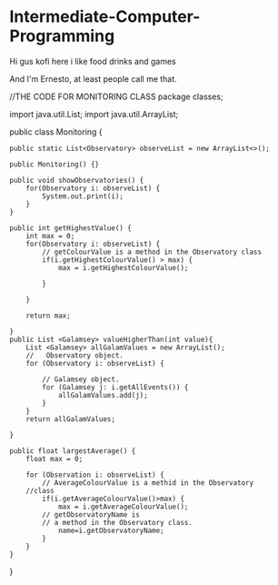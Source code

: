 # Intermediate-Computer-Programming
Hi gus kofi here
i like food drinks and games

And I'm Ernesto, at least people call me that.





//THE CODE FOR MONITORING CLASS
package classes;

import java.util.List;
import java.util.ArrayList;

public class Monitoring {
	
	public static List<Observatory> observeList = new ArrayList<>();
	
	public Monitoring() {}
	
	public void showObservatories() {
		for(Observatory i: observeList) {
			System.out.print(i);
		}
	}
	
	public int getHighestValue() {
		int max = 0;
		for(Observatory i: observeList) {
			// getColourValue is a method in the Observatory class
			if(i.getHighestColourValue() > max) {
				max = i.getHighestColourValue();
				
			}
				
		}
		
		return max;
	
	}
	public List <Galamsey> valueHigherThan(int value){
		List <Galamsey> allGalamValues = new ArrayList();
		//   Observatory object.
		for (Observatory i: observeList) {
		
			// Galamsey object.
			for (Galamsey j: i.getAllEvents()) {
				allGalamValues.add(j);
			}
		}
		return allGalamValues;
		
	}
	
	public float largestAverage() {
		float max = 0;
		
		for (Observation i: observeList) {
			// AverageColourValue is a methid in the Observatory
		//class
			if(i.getAverageColourValue()>max) {
				max = i.getAverageColourValue();
			// getObservatoryName is
			// a method in the Observatory class.
				name=i.getObservatoryName;
			}
		}
	}
} 







